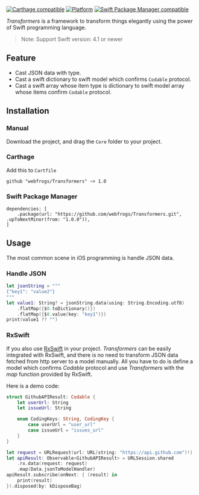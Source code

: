 [![Carthage compatible](https://img.shields.io/badge/Carthage-compatible-4BC51D.svg?style=flat)](https://github.com/Carthage/Carthage)
[![Platform](https://img.shields.io/badge/Platform-iOS|macOS|tvOS-4BC51D.svg?style=flat)](https://github.com/webfrogs/Transformers)
[![Swift Package Manager compatible](https://img.shields.io/badge/Swift%20Package%20Manager-compatible-brightgreen.svg)](https://github.com/apple/swift-package-manager)

*Transformers* is a framework to transform things elegantly using the power of Swift programming language. 

> Note: Support Swift version: 4.1 or newer

## Feature

- Cast JSON data with type.
- Cast a swift dictionary to swift model which confirms `Codable` protocol.
- Cast a swift array whose item type is dictionary to swift model array whose items confirm `Codable` protocol.

## Installation

### Manual

Download the project, and drag the `Core` folder to your project.

### Carthage

Add this to `Cartfile`

```
github "webfrogs/Transformers" ~> 1.0
```

### Swift Package Manager

```
dependencies: [
    .package(url: "https://github.com/webfrogs/Transformers.git", .upToNextMinor(from: "1.0.0")),
]
```

## Usage

The most common scene in iOS programming is handle JSON data.

### Handle JSON 

```swift
let jsonString = """
{"key1": "value2"}
"""
let value1: String? = jsonString.data(using: String.Encoding.utf8)
    .flatMap({$0.toDictionary()})
    .flatMap({$0.value(key: "key1")})
print(value1 ?? "")
```

### RxSwift

If you also use [RxSwift](https://github.com/ReactiveX/RxSwift) in your project. *Transformers* can be easily integrated with RxSwift, and there is no need to transform JSON data fetched from http server to a model manually. All you have to do is define a model which confirms *Codable* protocol and use *Transformers* with the *map* function provided by RxSwift. 

Here is a demo code:

```swift
struct GithubAPIResult: Codable {
    let userUrl: String
    let issueUrl: String

    enum CodingKeys: String, CodingKey {
        case userUrl = "user_url"
        case issueUrl = "issues_url"
    }
}

let request = URLRequest(url: URL(string: "https://api.github.com")!)
let apiResult: Observable<GithubAPIResult> = URLSession.shared
    .rx.data(request: request)
    .map(Data.jsonToModelHandler)
apiResult.subscribe(onNext: { (result) in
    print(result)
}).disposed(by: kDisposeBag)
```



